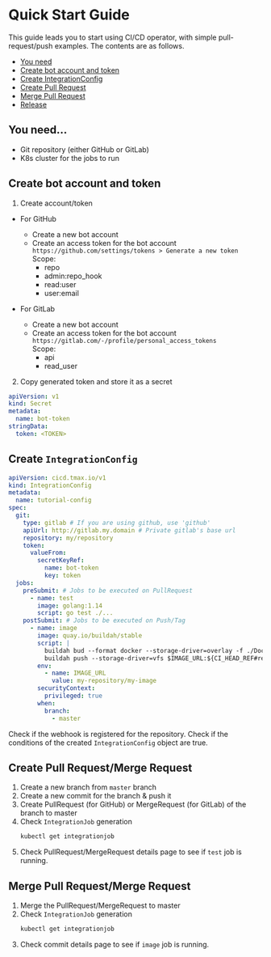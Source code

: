 # Quick Start Guide

This guide leads you to start using CI/CD operator, with simple pull-request/push examples.
The contents are as follows.

* [You need](#you-need)
* [Create bot account and token](#create-bot-account-and-token)
* [Create IntegrationConfig](#create-integrationconfig)
* [Create Pull Request](#create-pull-request)
* [Merge Pull Request](#merge-pull-request)
* [Release](#release)

## You need...
- Git repository (either GitHub or GitLab)
- K8s cluster for the jobs to run

## Create bot account and token
1. Create account/token
- For GitHub  
  - Create a new bot account
  - Create an access token for the bot account  
    `https://github.com/settings/tokens > Generate a new token`  
    Scope:
    * repo
    * admin:repo_hook
    * read:user
    * user:email

- For GitLab
    - Create a new bot account
    - Create an access token for the bot account
      `https://gitlab.com/-/profile/personal_access_tokens`  
      Scope:
      * api
      * read_user

2. Copy generated token and store it as a secret
```yaml
apiVersion: v1
kind: Secret
metadata:
  name: bot-token
stringData:
  token: <TOKEN>
```

## Create `IntegrationConfig`
```yaml
apiVersion: cicd.tmax.io/v1
kind: IntegrationConfig
metadata:
  name: tutorial-config
spec:
  git:
    type: gitlab # If you are using github, use 'github'
    apiUrl: http://gitlab.my.domain # Private gitlab's base url
    repository: my/repository
    token:
      valueFrom:
        secretKeyRef:
          name: bot-token
          key: token
  jobs:
    preSubmit: # Jobs to be executed on PullRequest
      - name: test
        image: golang:1.14
        script: go test ./...
    postSubmit: # Jobs to be executed on Push/Tag
      - name: image
        image: quay.io/buildah/stable
        script: |
          buildah bud --format docker --storage-driver=overlay -f ./Dockerfile -t $IMAGE_URL:${CI_HEAD_REF#refs/tags/} .
          buildah push --storage-driver=vfs $IMAGE_URL:${CI_HEAD_REF#refs/tags/} docker://$IMAGE_URL:${CI_HEAD_REF#refs/tags/}
        env:
          - name: IMAGE_URL
            value: my-repository/my-image
        securityContext:
          privileged: true
        when:
          branch:
            - master
```

Check if the webhook is registered for the repository.
Check if the conditions of the created `IntegrationConfig` object are true.

## Create Pull Request/Merge Request
1. Create a new branch from `master` branch
2. Create a new commit for the branch & push it
3. Create PullRequest (for GitHub) or MergeRequest (for GitLab) of the branch to master
4. Check `IntegrationJob` generation
   ```bash
   kubectl get integrationjob
   ```
5. Check PullRequest/MergeRequest details page to see if `test` job is running.

## Merge Pull Request/Merge Request
1. Merge the PullRequest/MergeRequest to master
2. Check `IntegrationJob` generation
   ```bash
   kubectl get integrationjob
   ```
3. Check commit details page to see if `image` job is running.
